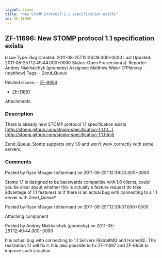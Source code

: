 ```yaml
---
layout: issue
title: "New STOMP protocol 1.1 specification exists"
id: ZF-11696
---
```


ZF-11696: New STOMP protocol 1.1 specification exists
-----------------------------------------------------

 Issue Type: Bug Created: 2011-08-25T12:26:09.000+0000 Last Updated: 2011-08-25T12:49:44.000+0000 Status: Open Fix version(s): 
 Reporter:  Andrey Niakhaichyk (gnomeby)  Assignee:  Matthew Weier O'Phinney (matthew)  Tags: - Zend\_Queue
 
 Related issues: - [ZF-9958](/issues/browse/ZF-9958)
- [ZF-11697](/issues/browse/ZF-11697)
 
 Attachments: 
### Description

There is already new STOMP protocol 1.1 specification exists [http://stomp.github.com/stomp-specification-1.1.ht…](http://stomp.github.com/stomp-specification-1.1.html)

Zend\_Queue\_Stomp supports only 1.0 and won't work correctly with some servers.

 

 

### Comments

Posted by Ryan Mauger (bittarman) on 2011-08-25T12:39:23.000+0000

Stomp 1.1 is designed to be backwards compatible with 1.0 clients, could you be clear about whether this is actually a feature request (to take advantage of 1.1 features) or if there is an actual bug with connecting to a 1.1 server with Zend\_Queue?

 

 

Posted by Ryan Mauger (bittarman) on 2011-08-25T12:39:37.000+0000

Attaching component

 

 

Posted by Andrey Niakhaichyk (gnomeby) on 2011-08-25T12:49:44.000+0000

It is actual bug with connecting to 1.1 Servers (RabbitMQ and HornetQ). The realization 1.1 will fix it. It is also possible to fix ZF-11697 and ZF-9958 to improve such situation.

 

 